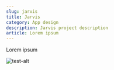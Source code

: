```yaml
---
slug: jarvis
title: Jarvis
category: App design
description: Jarvis project description
article: Lorem ipsum
---
```


Lorem ipsum

![test-alt](/img/mobile-4.png 'test')
